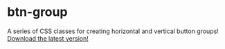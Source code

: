 # btn-group
A series of CSS classes for creating horizontal and vertical button groups!
<br />
<a href="https://github.com/sawatsky/btn-group/releases/download/v1.0.0/btn-group-v1.0.0.zip">Download the latest version!</a>
